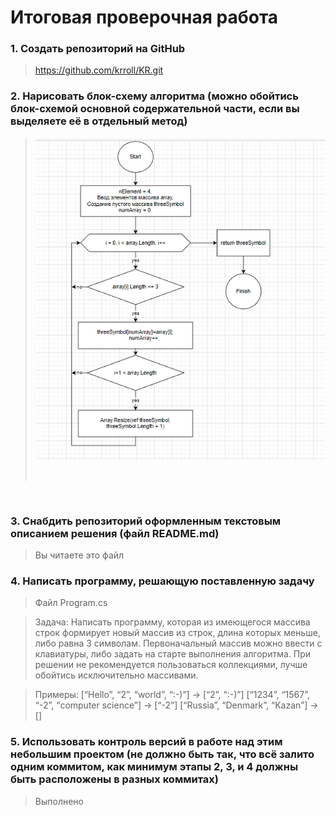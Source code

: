 # Итоговая проверочная работа
### 1. Создать репозиторий на GitHub
> https://github.com/krroll/KR.git 
### 2. Нарисовать блок-схему алгоритма (можно обойтись блок-схемой основной содержательной части, если вы выделяете её в отдельный метод)
> <code>![блок-схема](/Screenshot_1.png "Блок-схема")
</code>

### 3. Снабдить репозиторий оформленным текстовым описанием решения (файл README.md)
> Вы читаете это файл
### 4. Написать программу, решающую поставленную задачу
> Файл Program.cs

>Задача: Написать программу, которая из имеющегося массива строк формирует новый массив из строк, длина которых меньше, либо равна 3 символам. Первоначальный массив можно ввести с клавиатуры, либо задать на старте выполнения алгоритма. При решении не рекомендуется пользоваться коллекциями, лучше обойтись исключительно массивами.

> Примеры:
[“Hello”, “2”, “world”, “:-)”] → [“2”, “:-)”]
[“1234”, “1567”, “-2”, “computer science”] → [“-2”]
[“Russia”, “Denmark”, “Kazan”] → []
### 5. Использовать контроль версий в работе над этим небольшим проектом (не должно быть так, что всё залито одним коммитом, как минимум этапы 2, 3, и 4 должны быть расположены в разных коммитах)
> Выполнено 